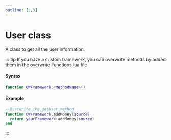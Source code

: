 ```yaml
---
outline: [2,3]
---
```


# User class
A class to get all the user information.

::: tip
If you have a custom framework, you can overwrite methods by added them in the overwrite-functions.lua file
#### Syntax
```lua
function OWFramework.<MethodName>()
```
#### Example
```lua
--Overwrite the getUser method
function OWFramework.addMoney(source)
  return yourFramework:addMoney(source)
end

```
:::

<!--@include: ./autodoc/autodoc_framework_bridge_functions.md#group_1-->

<!--@include: ./autodoc/autodoc_framework_bridge_functions.md#group_2-->